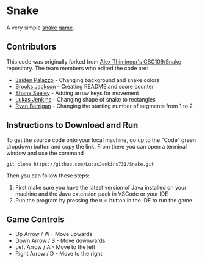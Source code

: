 # Snake

A very simple [snake game](https://sites.google.com/site/populardoodlegames/google-snake).

## Contributors

This code was originally forked from [Alex Thimineur's CSC109/Snake](https://github.com/CSC109/Snake) repository. The team members who edited the code are:

- [Jaiden Palazzo](https://github.com/JaidenPalazzo) - Changing background and snake colors
- [Brooks Jackson](https://github.com/bjaxqq) - Creating README and score counter
- [Shane Seeley](https://github.com/SmSeeley) - Adding arrow keys for movement
- [Lukas Jenkins](https://github.com/LucasJenkins731) - Changing shape of snake to rectangles
- [Ryan Berrigan](https://github.com/RTB13) - Changing the starting number of segments from 1 to 2

## Instructions to Download and Run

To get the source code onto your local machine, go up to the "Code" green dropdown button and copy the link. From there you can open a terminal window and use the command

```
git clone https://github.com/LucasJenkins731/Snake.git
```

Then you can follow these steps:

1. First make sure you have the latest version of Java installed on your machine and the Java extension pack in VSCode or your IDE
2. Run the program by pressing the `Run` button in the IDE to run the game

## Game Controls

- Up Arrow / W - Move upwards
- Down Arrow / S - Move downwards
- Left Arrow / A - Move to the left
- Right Arrow / D - Move to the right